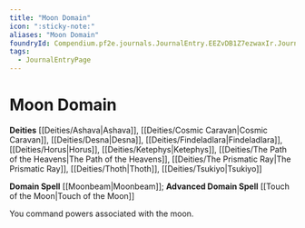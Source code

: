 ```yaml
---
title: "Moon Domain"
icon: ":sticky-note:"
aliases: "Moon Domain"
foundryId: Compendium.pf2e.journals.JournalEntry.EEZvDB1Z7ezwaxIr.JournalEntryPage.Y3DFBCWiM9GBIlfl
tags:
  - JournalEntryPage
---
```


# Moon Domain
**Deities** [[Deities/Ashava|Ashava]], [[Deities/Cosmic Caravan|Cosmic Caravan]], [[Deities/Desna|Desna]], [[Deities/Findeladlara|Findeladlara]], [[Deities/Horus|Horus]], [[Deities/Ketephys|Ketephys]], [[Deities/The Path of the Heavens|The Path of the Heavens]], [[Deities/The Prismatic Ray|The Prismatic Ray]], [[Deities/Thoth|Thoth]], [[Deities/Tsukiyo|Tsukiyo]]

**Domain Spell** [[Moonbeam|Moonbeam]]; **Advanced Domain Spell** [[Touch of the Moon|Touch of the Moon]]

You command powers associated with the moon.
